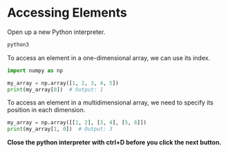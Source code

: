 # Accessing Elements
Open up a new Python interpreter.
```bash
python3
```
To access an element in a one-dimensional array, we can use its index.

```python
import numpy as np

my_array = np.array([1, 2, 3, 4, 5])
print(my_array[0])  # Output: 1
```
To access an element in a multidimensional array, we need to specify its position in each dimension.
```python
my_array = np.array([[1, 2], [3, 4], [5, 6]])
print(my_array[1, 0])  # Output: 3
```

**Close the python interpreter with ctrl+D before you click the next button.**